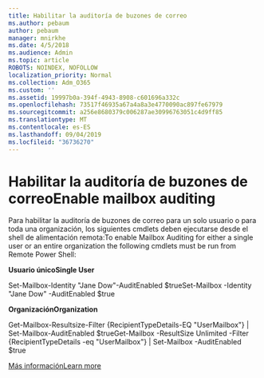 ```yaml
---
title: Habilitar la auditoría de buzones de correo
ms.author: pebaum
author: pebaum
manager: mnirkhe
ms.date: 4/5/2018
ms.audience: Admin
ms.topic: article
ROBOTS: NOINDEX, NOFOLLOW
localization_priority: Normal
ms.collection: Adm_O365
ms.custom: ''
ms.assetid: 19997b0a-394f-4943-8908-c601696a332c
ms.openlocfilehash: 73517f46935a67a4a8a3e4770090ac897fe67979
ms.sourcegitcommit: a256e8680379c006287ae30996763051c4d9ff85
ms.translationtype: MT
ms.contentlocale: es-ES
ms.lasthandoff: 09/04/2019
ms.locfileid: "36736270"
---
```

# <a name="enable-mailbox-auditing"></a><span data-ttu-id="76c7a-102">Habilitar la auditoría de buzones de correo</span><span class="sxs-lookup"><span data-stu-id="76c7a-102">Enable mailbox auditing</span></span>

<span data-ttu-id="76c7a-103">Para habilitar la auditoría de buzones de correo para un solo usuario o para toda una organización, los siguientes cmdlets deben ejecutarse desde el shell de alimentación remota:</span><span class="sxs-lookup"><span data-stu-id="76c7a-103">To enable Mailbox Auditing for either a single user or an entire organization the following cmdlets must be run from Remote Power Shell:</span></span>
  
 <span data-ttu-id="76c7a-104">**Usuario único**</span><span class="sxs-lookup"><span data-stu-id="76c7a-104">**Single User**</span></span>
  
<span data-ttu-id="76c7a-105">Set-Mailbox-Identity "Jane Dow"-AuditEnabled $true</span><span class="sxs-lookup"><span data-stu-id="76c7a-105">Set-Mailbox -Identity "Jane Dow" -AuditEnabled $true</span></span>
  
 <span data-ttu-id="76c7a-106">**Organización**</span><span class="sxs-lookup"><span data-stu-id="76c7a-106">**Organization**</span></span>
  
<span data-ttu-id="76c7a-107">Get-Mailbox-Resultsize-Filter {RecipientTypeDetails-EQ "UserMailbox"} | Set-Mailbox-AuditEnabled $true</span><span class="sxs-lookup"><span data-stu-id="76c7a-107">Get-Mailbox -ResultSize Unlimited -Filter {RecipientTypeDetails -eq "UserMailbox"} | Set-Mailbox -AuditEnabled $true</span></span>
  
[<span data-ttu-id="76c7a-108">Más información</span><span class="sxs-lookup"><span data-stu-id="76c7a-108">Learn more</span></span>](https://docs.microsoft.com/office365/securitycompliance/enable-mailbox-auditing)
  

